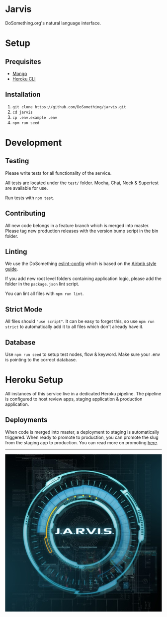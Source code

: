 # Jarvis

DoSomething.org's natural language interface.

# Setup

## Prequisites
* [Mongo](https://www.mongodb.com/download-center)
* [Heroku CLI](https://devcenter.heroku.com/articles/heroku-cli)

## Installation
1. `git clone https://github.com/DoSomething/jarvis.git`
2. `cd jarvis`
3. `cp .env.example .env`
4. `npm run seed`

# Development
## Testing
Please write tests for all functionality of the service.

All tests are located under the `test/` folder. Mocha, Chai, Nock & Supertest are available for use.

Run tests with `npm test`.

## Contributing
All new code belongs in a feature branch which is merged into master. Please tag new production releases with the version bump script in the bin folder.

## Linting
We use the DoSomething [eslint-config](https://github.com/DoSomething/eslint-config) which is based on the [Airbnb style guide](https://github.com/airbnb/javascript).

If you add new root level folders containing application logic, please add the folder in the `package.json` lint script.

You can lint all files with `npm run lint`.

## Strict Mode
All files should `"use script"`. It can be easy to forget this, so use `npm run strict` to automatically add it to all files which don't already have it.

## Database
Use `npm run seed` to setup test nodes, flow & keyword.
Make sure your .env is pointing to the correct database.

# Heroku Setup
All instances of this service live in a dedicated Heroku pipeline. The pipeline is configured to host review apps, staging application & production application.

## Deployments
When code is merged into master, a deployment to staging is automatically triggered. When ready to promote to production, you can promote the slug from the staging app to production. You can read more on promoting [here](https://devcenter.heroku.com/articles/pipelines#promoting).

----

![jarvis logo](jarvis.jpg)
